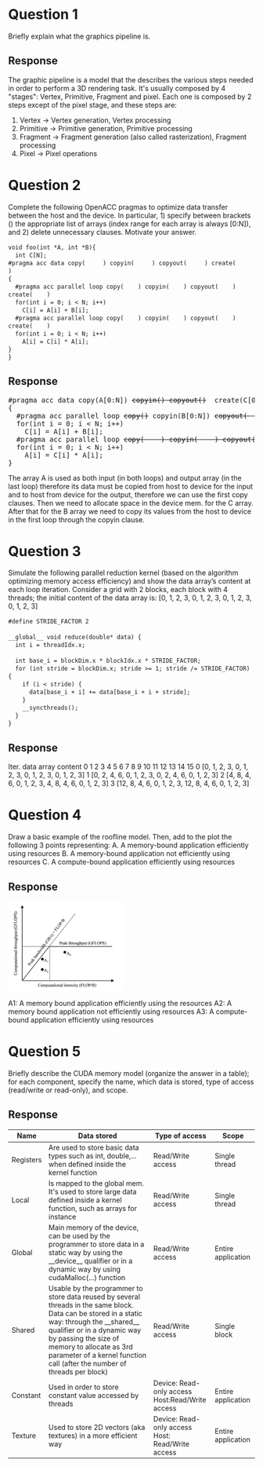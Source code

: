 # Question 1 
Briefly explain what the graphics pipeline is. 

## Response
The graphic pipeline is a model that the describes the various steps needed in order to perform a 3D rendering task. It's usually composed by 4 "stages": Vertex, Primitive, Fragment and pixel. Each one is composed by 2 steps except of the pixel stage, and these steps are:
1) Vertex -> Vertex generation, Vertex processing
2) Primitive -> Primitive generation, Primitive processing
3) Fragment -> Fragment generation (also called rasterization), Fragment processing
4) Pixel -> Pixel operations


# Question 2 
Complete  the  following  OpenACC  pragmas  to  optimize  data  transfer  between  the  host  and  the  device.  In 
particular, 1) specify between brackets () the appropriate list of arrays (index range for each array is always 
[0:N]), and 2) delete unnecessary clauses. Motivate your answer. 
 
```
void foo(int *A, int *B){ 
  int C[N]; 
#pragma acc data copy(     ) copyin(     ) copyout(     ) create(     )   
{ 
  #pragma acc parallel loop copy(    ) copyin(    ) copyout(    ) create(    ) 
  for(int i = 0; i < N; i++) 
    C[i] = A[i] + B[i]; 
  #pragma acc parallel loop copy(    ) copyin(    ) copyout(    ) create(    ) 
  for(int i = 0; i < N; i++) 
    A[i] = C[i] * A[i]; 
} 
}
```

## Response
<pre>
#pragma acc data copy(A[0:N]) <span style="text-decoration: line-through;">copyin() copyout()</span>  create(C[0:N])  
{ 
  #pragma acc parallel loop <span style="text-decoration: line-through;">copy()</span> copyin(B[0:N]) <span style="text-decoration: line-through;">copyout(    ) create(    )</span>
  for(int i = 0; i < N; i++) 
    C[i] = A[i] + B[i]; 
  #pragma acc parallel loop <span style="text-decoration: line-through;">copy(    ) copyin(    ) copyout(    ) create(    ) </span>
  for(int i = 0; i < N; i++) 
    A[i] = C[i] * A[i]; 
} 
</pre>

The array A is used as both input (in both loops) and output array (in the last loop)
therefore its data must be copied from host to device for the input and to host from device for the output, therefore we can use the first copy clauses.
Then we need to allocate space in the device mem. for the C array.
After that for the B array we need to copy its values from the host to device in the first loop through the copyin clause.


# Question 3 
Simulate the following parallel reduction kernel (based on the algorithm optimizing memory access efficiency) 
and show the  data array’s content at each loop iteration.  Consider a grid with 2 blocks, each block with  4 
threads; the initial content of the data array is: [0, 1, 2, 3, 0, 1, 2, 3, 0, 1, 2, 3, 0, 1, 2, 3] 

``` 
#define STRIDE_FACTOR 2 
 
__global__ void reduce(double* data) { 
  int i = threadIdx.x; 
   
  int base_i = blockDim.x * blockIdx.x * STRIDE_FACTOR; 
  for (int stride = blockDim.x; stride >= 1; stride /= STRIDE_FACTOR) { 
    if (i < stride) { 
      data[base_i + i] += data[base_i + i + stride]; 
    } 
    __syncthreads(); 
  } 
}
```

## Response
Iter.           data array content
             0  1  2  3  4  5  6  7  8  9 10 11 12 13  14 15
0           [0, 1, 2, 3, 0, 1, 2, 3, 0, 1, 2, 3, 0, 1, 2, 3]
1           [0, 2, 4, 6, 0, 1, 2, 3, 0, 2, 4, 6, 0, 1, 2, 3]
2           [4, 8, 4, 6, 0, 1, 2, 3, 4, 8, 4, 6, 0, 1, 2, 3]
3           [12, 8, 4, 6, 0, 1, 2, 3, 12, 8, 4, 6, 0, 1, 2, 3]

# Question 4 
Draw a basic example of the roofline model. Then, add to the plot the following 3 points representing: 
A. A memory-bound application efficiently using resources 
B. A memory-bound application not efficiently using resources 
C. A compute-bound application efficiently using resources

## Response
![alt text](image.png)

A1: A memory bound application efficiently using the resources
A2: A memory bound application not efficiently using resources
A3: A compute-bound application efficiently using resources

# Question 5 
Briefly describe the CUDA memory model (organize the answer in a table); for each component, specify the 
name, which data is stored, type of access (read/write or read-only), and scope. 

## Response

|Name|Data stored|Type of access|Scope|
|----|-----------|--------------|-----|       
|Registers|Are used to store basic data types such as int, double,... when defined inside the kernel function|Read/Write access|Single thread|
|Local|Is mapped to the global mem. It's used to store large data defined inside a kernel function, such as arrays for instance|Read/Write access|Single thread|
|Global|Main memory of the device, can be used by the programmer to store data in a static way by using the \_\_device__ qualifier or in a dynamic way by using cudaMalloc(...) function|Read/Write access|Entire application|
|Shared|Usable by the programmer to store data reused by several threads in the same block. Data can be stored in a static way: through the \_\_shared__ qualifier or in a dynamic way by passing the size of memory to allocate as 3rd parameter of a kernel function call (after the number of threads per block)|Read/Write access|Single block|
|Constant|Used in order to store constant value accessed by threads|Device: Read-only access <br> Host:Read/Write access|Entire application|
|Texture|Used to store 2D vectors (aka textures) in a more efficient way|Device: Read-only access <br> Host: Read/Write access|Entire application|

